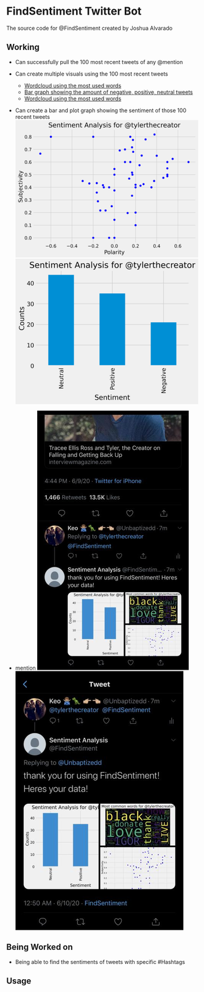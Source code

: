 # FindSentiment Twitter Bot

The source code for @FindSentiment created by Joshua Alvarado

## Working
- Can successfully pull the 100 most recent tweets of any @mention
- Can create multiple visuals using the 100 most recent tweets
  - [Wordcloud using the most used words](https://raw.githubusercontent.com/JoshAlvarado/FindSentiment-Twitter-Bot/master/Photos/wordcloud.jpg)
  - [Bar graph showing the amount of negative, positive, neutral tweets](https://raw.githubusercontent.com/JoshAlvarado/FindSentiment-Twitter-Bot/master/Photos/bar.jpg)
  - [Wordcloud using the most used words](https://raw.githubusercontent.com/JoshAlvarado/FindSentiment-Twitter-Bot/master/Photos/wordcloud.jpg)  


- Can create a bar and plot graph showing the sentiment of those 100 recent tweets
![](https://github.com/JoshAlvarado/FindSentiment-Twitter-Bot/blob/master/Photos/plot.png?raw=true) ![](https://github.com/JoshAlvarado/FindSentiment-Twitter-Bot/blob/master/Photos/bar.png?raw=true)
- mention
![](https://github.com/JoshAlvarado/FindSentiment-Twitter-Bot/blob/master/Photos/image0.png?raw=true) ![](https://github.com/JoshAlvarado/FindSentiment-Twitter-Bot/blob/master/Photos/image1.png?raw=true) 




## Being Worked on
- Being able to find the sentiments of tweets with specific #Hashtags

## Usage


